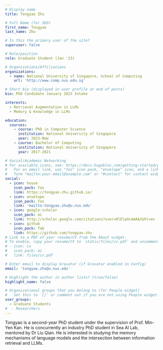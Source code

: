 ```yaml
---
# Display name
title: Tongyao Zhu

# Full Name (for SEO)
first_name: Tongyao
last_name: Zhu

# Is this the primary user of the site?
superuser: false

# Role/position
role: Graduate Student (Jan '23)

# Organizations/Affiliations
organizations:
  - name: National University of Singapore, School of Computing
    url: 'http://www.comp.nus.edu.sg'

# Short bio (displayed in user profile at end of posts)
bio: PhD Candidate January 2023 Intake

interests:
  - Retrieval Augmentation in LLMs
  - Memory & Knowledge in LLMs

education:
  courses:
    - course: PhD in Computer Science
      institution: National University of Singapore
      year: 2023-Now
    - course: Bachelor of Computing
      institution: National University of Singapore
      year: 2017-2021

# Social/Academic Networking
# For available icons, see: https://docs.hugoblox.com/getting-started/page-builder/#icons
#   For an email link, use "fas" icon pack, "envelope" icon, and a link in the
#   form "mailto:your-email@example.com" or "#contact" for contact widget.
social:
  - icon: house
    icon_pack: fas
    link: https://tongyao-zhu.github.io/
  - icon: envelope
    icon_pack: fas
    link: 'mailto:tongyao.zhu@u.nus.edu'
  - icon: google-scholar
    icon_pack: ai
    link: http://scholar.google.com/citations?user=0lElpOcAAAAJ&hl=en
  - icon: github
    icon_pack: fab
    link: https://github.com/tongyao-zhu
# Link to a PDF of your resume/CV from the About widget.
# To enable, copy your resume/CV to `static/files/cv.pdf` and uncomment the lines below.
# - icon: cv
#   icon_pack: ai
#   link: files/cv.pdf

# Enter email to display Gravatar (if Gravatar enabled in Config)
email: 'tongyao.zhu@u.nus.edu'

# Highlight the author in author lists? (true/false)
highlight_name: false

# Organizational groups that you belong to (for People widget)
#   Set this to `[]` or comment out if you are not using People widget.
user_groups:
  - Graduate Students
#  - Researchers
---
```


Tongyao is a second-year PhD student under the supervision of Prof. Min-Yen Kan. He is concurrently an industry PhD student in Sea AI Lab, mentored by Dr Liu Qian. He is interested in studying the memory mechanisms of language models and the intersection between information retrieval and LLMs. 
